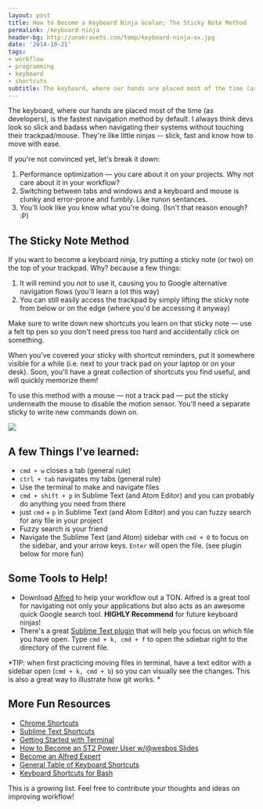 ```yaml
---
layout: post
title: How to Become a Keyboard Ninja &colon; The Sticky Note Method
permalink: /keyboard-ninja
header-bg: http://unakravets.com/temp/keyboard-ninja-ex.jpg
date: '2014-10-21'
tags:
- workflow
- programming
- keyboard
- shortcuts
subtitle: The keyboard, where our hands are placed most of the time (as developers), is the fastest navigation method by default. Knowing how to navigate yours system via keyboard will really optimize your workflow.
---
```


The keyboard, where our hands are placed most of the time (as developers), is the fastest navigation method by default. I always think devs look so slick and badass when navigating their systems without touching their trackpad/mouse. They're like little ninjas -- slick, fast and know how to move with ease.

If you're not convinced yet, let's break it down:

1. Performance optimization &mdash; you care about it on your projects. Why not care about it in your workflow?
2. Switching between tabs and windows and a keyboard and mouse is clunky and error-prone and fumbly. Like runon sentances.
3. You'll look like you know what you're doing. (Isn't that reason enough? :P)

## The Sticky Note Method

If you want to become a keyboard ninja, try putting a sticky note (or two) on the top of your trackpad. Why? because a few things:

1. It will remind you not to use it, causing you to Google alternative navigation flows (you'll learn a lot this way)
2. You can still easily access the trackpad by simply lifting the sticky note from below or on the edge (where you'd be accessing it anyway)

Make sure to write down new shortcuts you learn on that sticky note &mdash; use a felt tip pen so you don't need press too hard and accidentally click on something.

When you've covered your sticky with shortcut reminders, put it somewhere visible for a while (i.e. next to your track pad on your laptop or on your desk). Soon, you'll have a great collection of shortcuts you find useful, and will quickly memorize them!

To use this method with a mouse &mdash; not a track pad &mdash; put the sticky underneath the mouse to disable the motion sensor. You'll need a separate sticky to write new commands down on.

![](http://unakravets.com/temp/keyboard-ninja-ex.jpg)

## A few Things I've learned:

- `cmd + w` closes a tab (general rule)
- `ctrl + tab` navigates my tabs (general rule)
- Use the terminal to make and navigate files
- `cmd + shift + p` in Sublime Text (and Atom Editor) and you can probably do anything you need from there
- just `cmd` + `p` in Sublime Text (and Atom Editor) and you can fuzzy search for any file in your project
- Fuzzy search is your friend
- Navigate the Sublime Text (and Atom) sidebar with `cmd + 0` to focus on the sidebar, and your arrow keys. `Enter` will open the file. (see plugin below for more fun)

## Some Tools to Help!

- Download [Alfred](http://alfredapp.com) to help your workflow out a TON. Alfred is a great tool for navigating not only your applications but also acts as an awesome quick Google search tool. **HIGHLY Recommend** for future keyboard ninjas!
- There's a great [Sublime Text plugin](https://github.com/miguelgraz/FocusFileOnSidebar) that will help you focus on which file you have open. Type `cmd + k, cmd + f` to open the sdiebar right to the directory of the current file.

*TIP: when first practicing moving files in terminal, have a text editor with a sidebar open (`cmd + k, cmd + b`) so you can visually see the changes. This is also a great way to illustrate how git works. *

## More Fun Resources

- [Chrome Shortcuts](https://support.google.com/chrome/answer/157179?hl=en&ref_topic=25799)
- [Sublime Text Shortcuts](http://katiek2.github.io/most/)
- [Getting Started with Terminal](http://ashleynolan.co.uk/blog/getting-started-with-terminal)
- [How to Become an ST2 Power User w/@wesbos Slides](http://wesbos.github.io/Sublime-Text-Power-User-Talk)
- [Become an Alfred Expert](http://mac.appstorm.net/how-to/utilities-how-to/become-an-alfred-expert-advanced-tips-tricks/)
- [General Table of Keyboard Shortcuts](http://en.wikipedia.org/wiki/Table_of_keyboard_shortcuts)
- [Keyboard Shortcuts for Bash](http://www.howtogeek.com/howto/ubuntu/keyboard-shortcuts-for-bash-command-shell-for-ubuntu-debian-suse-redhat-linux-etc/)

This is a growing list. Feel free to contribute your thoughts and ideas on improving workflow!
